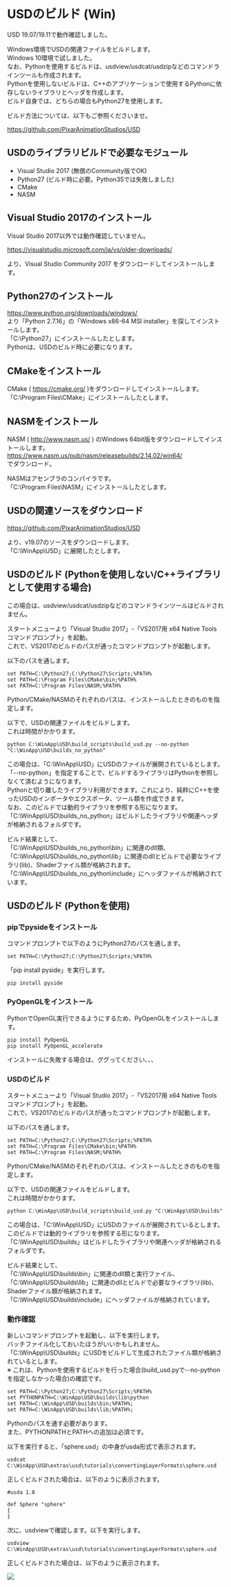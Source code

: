 # USDのビルド (Win)

USD 19.07/19.11で動作確認しました。    

Windows環境でUSDの関連ファイルをビルドします。    
Windows 10環境で試しました。    
なお、Pythonを使用するビルドは、usdview/usdcat/usdzipなどのコマンドラインツールも作成されます。    
Pythonを使用しないビルドは、C++のアプリケーションで使用するPythonに依存しないライブラリとヘッダを作成します。    
ビルド自身では、どちらの場合もPython27を使用します。    

ビルド方法については、以下もご参照くださいませ。    

https://github.com/PixarAnimationStudios/USD

## USDのライブラリビルドで必要なモジュール

* Visual Studio 2017 (無償のCommunity版でOK)
* Python27 (ビルド時に必要。Python35では失敗しました)
* CMake
* NASM

## Visual Studio 2017のインストール

Visual Studio 2017以外では動作確認していません。    

https://visualstudio.microsoft.com/ja/vs/older-downloads/

より、Visual Studio Community 2017 をダウンロードしてインストールします。    

## Python27のインストール

https://www.python.org/downloads/windows/    
より「Python 2.7.16」の「Windows x86-64 MSI installer」を探してインストールします。    
「C:\Python27」にインストールしたとします。    
Pythonは、USDのビルド時に必要になります。    

## CMakeをインストール

CMake ( https://cmake.org/ )をダウンロードしてインストールします。    
「C:\Program Files\CMake」にインストールしたとします。     

## NASMをインストール

NASM ( http://www.nasm.us/ ) のWindows 64bit版をダウンロードしてインストールします。    
https://www.nasm.us/pub/nasm/releasebuilds/2.14.02/win64/     
でダウンロード。    

NASMはアセンブラのコンパイラです。    
「C:\Program Files\NASM」にインストールしたとします。    

## USDの関連ソースをダウンロード

https://github.com/PixarAnimationStudios/USD

より、v19.07のソースをダウンロードします。    
「C:\WinApp\USD」に展開したとします。    

## USDのビルド (Pythonを使用しない/C++ライブラリとして使用する場合)

この場合は、usdview/usdcat/usdzipなどのコマンドラインツールはビルドされません。    

スタートメニューより「Visual Studio 2017」-「VS2017用 x64 Native Tools コマンドプロンプト」を起動。    
これで、VS2017のビルドのパスが通ったコマンドプロンプトが起動します。   

以下のパスを通します。    

    set PATH=C:\Python27;C:\Python27\Scripts;%PATH%    
    set PATH=C:\Program Files\CMake\bin;%PATH%    
    set PATH=C:\Program Files\NASM;%PATH%    

Python/CMake/NASMのそれぞれのパスは、インストールしたときのものを指定します。    

以下で、USDの関連ファイルをビルドします。    
これは時間がかかります。    

    python C:\WinApp\USD\build_scripts\build_usd.py --no-python "C:\WinApp\USD\builds_no_python"    


この場合は、「C:\WinApp\USD」にUSDのファイルが展開されているとします。    
「--no-python」を指定することで、ビルドするライブラリはPythonを参照しなくて済むようになります。    
Pythonと切り離したライブラリ利用ができます。これにより、純粋にC++を使ったUSDのインポータやエクスポータ、ツール類を作成できます。     
なお、このビルドでは動的ライブラリを参照する形になります。    
「C:\WinApp\USD\builds_no_python」はビルドしたライブラリや関連ヘッダが格納されるフォルダです。     


ビルド結果として、    
「C:\WinApp\USD\builds_no_python\bin」に関連のdll類、    
「C:\WinApp\USD\builds_no_python\lib」に関連のdllとビルドで必要なライブラリ(lib)、Shaderファイル類が格納されます。    
「C:\WinApp\USD\builds_no_python\include」にヘッダファイルが格納されています。    

## USDのビルド (Pythonを使用)

### pipでpysideをインストール

コマンドプロンプトで以下のようにPython27のパスを通します。    

    set PATH=C:\Python27;C:\Python27\Scripts;%PATH%    

「pip install pyside」を実行します。    

    pip install pyside

### PyOpenGLをインストール

PythonでOpenGL実行できるようにするため、PyOpenGLをインストールします。    

    pip install PyOpenGL    
    pip install PyOpenGL_accelerate    

インストールに失敗する場合は、ググってください、、、

### USDのビルド

スタートメニューより「Visual Studio 2017」-「VS2017用 x64 Native Tools コマンドプロンプト」を起動。    
これで、VS2017のビルドのパスが通ったコマンドプロンプトが起動します。   

以下のパスを通します。    
 

    set PATH=C:\Python27;C:\Python27\Scripts;%PATH%    
    set PATH=C:\Program Files\CMake\bin;%PATH%    
    set PATH=C:\Program Files\NASM;%PATH%    

Python/CMake/NASMのそれぞれのパスは、インストールしたときのものを指定します。    

以下で、USDの関連ファイルをビルドします。    
これは時間がかかります。    

    python C:\WinApp\USD\build_scripts\build_usd.py "C:\WinApp\USD\builds"    


この場合は、「C:\WinApp\USD」にUSDのファイルが展開されているとします。    
このビルドでは動的ライブラリを参照する形になります。    
「C:\WinApp\USD\builds」はビルドしたライブラリや関連ヘッダが格納されるフォルダです。     

ビルド結果として、    
「C:\WinApp\USD\builds\bin」に関連のdll類と実行ファイル、    
「C:\WinApp\USD\builds\lib」に関連のdllとビルドで必要なライブラリ(lib)、Shaderファイル類が格納されます。    
「C:\WinApp\USD\builds\include」にヘッダファイルが格納されています。    

### 動作確認

新しいコマンドプロンプトを起動し、以下を実行します。    
バッチファイル化しておいたほうがいいかもしれません。    
「C:\WinApp\USD\builds」にUSDをビルドして生成されたファイル類が格納されているとします。    
※ これは、Pythonを使用するビルドを行った場合(build_usd.pyで--no-python を指定しなかった場合)の確認です。    


    set PATH=C:\Python27;C:\Python27\Scripts;%PATH%    
    set PYTHONPATH=C:\WinApp\USD\builds\lib\python     
    set PATH=C:\WinApp\USD\builds\bin;%PATH%;    
    set PATH=C:\WinApp\USD\builds\lib;%PATH%;    

Pythonのパスを通す必要があります。    
また、PYTHONPATHとPATHへの追加は必須です。     

以下を実行すると、「sphere.usd」の中身がusda形式で表示されます。    

    usdcat C:\WinApp\USD\extras\usd\tutorials\convertingLayerFormats\sphere.usd

正しくビルドされた場合は、以下のように表示されます。    

    #usda 1.0

    def Sphere "sphere"
    {
    }

次に、usdviewで確認します。以下を実行します。    

    usdview C:\WinApp\USD\extras\usd\tutorials\convertingLayerFormats\sphere.usd

正しくビルドされた場合は、以下のように表示されます。    

<img src="../images/usd_usdview.jpg" />    

